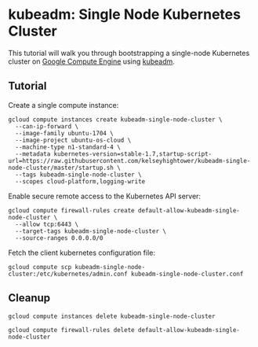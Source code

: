 # kubeadm: Single Node Kubernetes Cluster

This tutorial will walk you through bootstrapping a single-node Kubernetes cluster on [Google Compute Engine](https://cloud.google.com/compute/) using [kubeadm](https://github.com/kubernetes/kubeadm).

## Tutorial

Create a single compute instance:

```
gcloud compute instances create kubeadm-single-node-cluster \
  --can-ip-forward \
  --image-family ubuntu-1704 \
  --image-project ubuntu-os-cloud \
  --machine-type n1-standard-4 \
  --metadata kubernetes-version=stable-1.7,startup-script-url=https://raw.githubusercontent.com/kelseyhightower/kubeadm-single-node-cluster/master/startup.sh \
  --tags kubeadm-single-node-cluster \
  --scopes cloud-platform,logging-write
```

Enable secure remote access to the Kubernetes API server:

```
gcloud compute firewall-rules create default-allow-kubeadm-single-node-cluster \
  --allow tcp:6443 \
  --target-tags kubeadm-single-node-cluster \
  --source-ranges 0.0.0.0/0
```

Fetch the client kubernetes configuration file:

```
gcloud compute scp kubeadm-single-node-cluster:/etc/kubernetes/admin.conf kubeadm-single-node-cluster.conf
```

## Cleanup

```
gcloud compute instances delete kubeadm-single-node-cluster
```

```
gcloud compute firewall-rules delete default-allow-kubeadm-single-node-cluster
```
